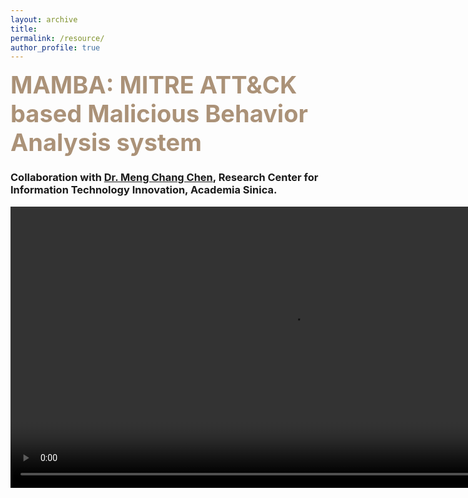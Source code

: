 ```yaml
---
layout: archive
title: 
permalink: /resource/
author_profile: true
---
```

<!-- Malware Analysis Paragraph-->
<span style="color:#AB9278;font-weight:700;font-size:38px"> MAMBA: MITRE ATT&CK based Malicious Behavior Analysis system </span>

<h3>Collaboration with <a href="https://homepage.iis.sinica.edu.tw/pages/mcc/index_en.html">Dr. Meng Chang Chen</a>, Research Center for Information Technology Innovation, Academia Sinica. </h3>
<div style= "background:#FDF8F5">
  
<!--這裡放影片-->
<video width="900" controls>
  <source src="mamba_video.mp4" type="video/mp4">
  <source src="mamba_video.ogg" type="video/ogg">
  Your browser does not support HTML video.
</video>
<div align="center">
  
<!--     <img src="/images/Malware_Analysis.png" width="80%" height="80%">  -->
</div>
